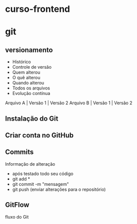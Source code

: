 # curso-frontend

# git
## versionamento
 - Histórico
 - Controle de versão
 - Quem alterou
 - O quê alterou
 - Quando alterou
 - Todos os arquivos
 - Evolução contínua

 Arquivo A | Versão 1 | Versão 2
 Arquivo B | Versão 1 | Versão 2

## Instalação do Git

## Criar conta no GitHub

## Commits
Informação de alteração
- após testado todo seu código
- git add *
- git commit -m "mensagem"
- git push (enviar alterações para o repositório)

## GitFlow
fluxo do Git

